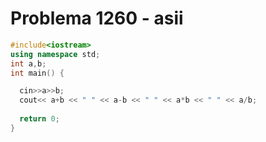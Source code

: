 # Problema 1260 - asii
```c++
#include<iostream>
using namespace std;
int a,b;
int main() {

  cin>>a>>b;
  cout<< a+b << " " << a-b << " " << a*b << " " << a/b;
  
  return 0;
}
```
